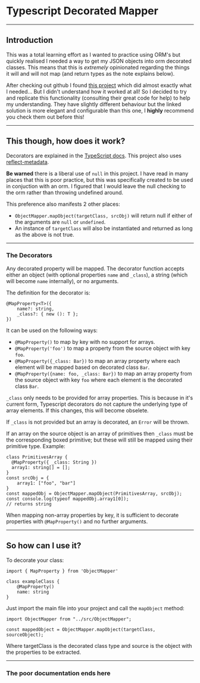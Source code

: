 # Typescript Decorated Mapper
___
## Introduction
This was a total learning effort as I wanted to practice using ORM's but quickly realised I needed
a way to get my JSON objects into orm decorated classes. This means that this is *extremely* opinionated regarding the things it will and will not map (and return types as the note explains below).

After checking out github I found [this project](https://github.com/jf3096/json-typescript-mapper) which
did almost exactly what I needed... But I didn't understand how it worked at all! So I decided to
try and replicate this functionality (consulting their great code for help) to help my understanding.
They have slightly different behaviour but the linked solution is more elegant and configurable than
this one, I **highly** recommend you check them out before this!
___
## This though, how does it work?
Decorators are explained in the [TypeScript docs](https://www.typescriptlang.org/docs/handbook/decorators.html).
This project also uses [reflect-metadata](https://www.npmjs.com/package/reflect-metadata).

**Be warned** there is a liberal use of `null` in this project. I have read in many places that this is poor practice, but this was specifically created to be used in conjuction with an orm. I figured that I would leave the null checking to the orm rather than throwing undefined around.

This preference also manifests 2 other places:

* `ObjectMapper.mapObject(targetClass, srcObj)` will return null if either of the arguments are `null` or `undefined`.
* An instance of `targetClass` will also be instantiated and returned as long as the above is not true.
___

### The Decorators
Any decorated property will be mapped. The decorator function accepts either an object (with optional properties `name` and `_class`), a string (which will become `name` internally), or no arguments.

The definition for the decorator is:
```
@MapProperty<T>({
    name?: string,
    _class?: { new (): T };
})
```
It can be used on the following ways:

* `@MapProperty()` to map by key with no support for arrays.
* `@MapProperty('foo')` to map a property from the source object with key `foo`.
* `@MapProperty({_class: Bar})` to map an array property where each element will be mapped based on decorated class `Bar`.
* `@MapProperty({name: foo, _class: Bar})` to map an array property from the source object with key `foo` where each element is the decorated class `Bar`.

`_class` only needs to be provided for array properties. This is because in it's current form, Typescript decorators do not capture the underlying type of array elements. If this changes, this will become obselete.

If `_class` is not provided but an array is decorated, an `Error` will be thrown.

If an array on the source object is an array of primitives then `_class` must be the corresponding boxed primitive; but these will still be mapped using their primitive type. Example:
```
class PrimitivesArray {
  @MapProperty({ _class: String })
  array1: string[] = [];
}
const srcObj = {
    array1: ["foo", "bar"]
}
const mappedObj = ObjectMapper.mapObject(PrimitivesArray, srcObj);
const console.log(typeof mappedObj.array1[0]);
// returns string
```
When mapping non-array properties by key, it is sufficient to decorate properties with `@MapProperty()` and no further arguments.
___

## So how can **I** use it?
To decorate your class:
```
import { MapProperty } from 'ObjectMapper'

class exampleClass {
    @MapProperty()
    name: string
}

```
Just import the main file into your project and call the `mapObject` method:
```
import ObjectMapper from "../src/ObjectMapper";

const mappedObject = ObjectMapper.mapObject(targetClass, sourceObject);
```
Where targetClass is the decorated class type and source is the object with the properties to be extracted.
___
### The poor documentation ends here
